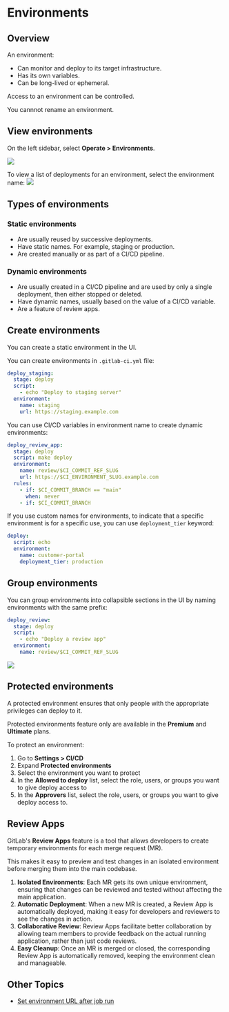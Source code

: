 # Environments

## Overview

An environment:
- Can monitor and deploy to its target infrastructure.
- Has its own variables.
- Can be long-lived or ephemeral.

Access to an environment can be controlled.

You cannnot rename an environment.


## View environments

On the left sidebar, select **Operate > Environments**.

![](https://docs.gitlab.com/ee/ci/environments/img/environments_list_v14_8.png)

To view a list of deployments for an environment, select the environment name:
![](https://docs.gitlab.com/ee/ci/environments/img/deployments_list_v13_10.png)


## Types of environments

### Static environments

- Are usually reused by successive deployments.
- Have static names. For example, staging or production.
- Are created manually or as part of a CI/CD pipeline.

### Dynamic environments

- Are usually created in a CI/CD pipeline and are used by only a single deployment, then either stopped or deleted.
- Have dynamic names, usually based on the value of a CI/CD variable.
- Are a feature of review apps.


## Create environments

You can create a static environment in the UI.

You can create environments in `.gitlab-ci.yml` file:
```yml
deploy_staging:
  stage: deploy
  script:
    - echo "Deploy to staging server"
  environment:
    name: staging
    url: https://staging.example.com
```

You can use CI/CD variables in environment name to create dynamic environments:
```yml
deploy_review_app:
  stage: deploy
  script: make deploy
  environment:
    name: review/$CI_COMMIT_REF_SLUG
    url: https://$CI_ENVIRONMENT_SLUG.example.com
  rules:
    - if: $CI_COMMIT_BRANCH == "main"
      when: never
    - if: $CI_COMMIT_BRANCH
```

If you use custom names for environments, to indicate that a specific environment is for a specific use, you can use `deployment_tier` keyword:
```yml
deploy:
  script: echo
  environment:
    name: customer-portal
    deployment_tier: production
```

## Group environments

You can group environments into collapsible sections in the UI by naming environments with the same prefix:
```yml
deploy_review:
  stage: deploy
  script:
    - echo "Deploy a review app"
  environment:
    name: review/$CI_COMMIT_REF_SLUG
```

![](https://docs.gitlab.com/ee/ci/environments/img/environments_dynamic_groups_v13_10.png)


## Protected environments

A protected environment ensures that only people with the appropriate privileges can deploy to it.

Protected environments feature only are available in the **Premium** and **Ultimate** plans.

To protect an environment:
1. Go to **Settings > CI/CD**
2. Expand **Protected environments**
3. Select the environment you want to protect
4. In the **Allowed to deploy** list, select the role, users, or groups you want to give deploy access to
5. In the **Approvers** list, select the role, users, or groups you want to give deploy access to.


## Review Apps

GitLab's **Review Apps** feature is a tool that allows developers to create temporary environments for each merge request (MR).

This makes it easy to preview and test changes in an isolated environment before merging them into the main codebase.

1. **Isolated Environments**: Each MR gets its own unique environment, ensuring that changes can be reviewed and tested without affecting the main application.
2. **Automatic Deployment**: When a new MR is created, a Review App is automatically deployed, making it easy for developers and reviewers to see the changes in action.
3. **Collaborative Review**: Review Apps facilitate better collaboration by allowing team members to provide feedback on the actual running application, rather than just code reviews.
4. **Easy Cleanup**: Once an MR is merged or closed, the corresponding Review App is automatically removed, keeping the environment clean and manageable.


## Other Topics

- [Set environment URL after job run](https://docs.gitlab.com/ee/ci/environments/#set-a-dynamic-environment-url)